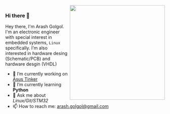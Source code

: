 <img width="300px" align="right" src="https://github.com/arashem.png">

### Hi there 👋
Hey there, I'm Arash Golgol. I'm an electronic engineer with special interest in embedded systems, `Linux` specifically. 
I'm also interested in hardware desing (Schematic/PCB) and hardware desgin (VHDL)

- 🔭 I’m currently working on [Asus Tinker](https://www.asus.com/us/Single-Board-Computer/Tinker-Board/)
- 🌱 I’m currently learning **Python** 
- 💬 Ask me about _Linux/Git/STM32_
- 📫 How to reach me: arash.golgol@gmail.com
